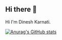 ## Hi there 👋

Hi I'm Dinesh Karnati.

[![Anurag's GitHub stats](https://github-readme-stats.vercel.app/api?username=DineshK100&show_icons=true&theme=github-dark)](https://github.com/anuraghazra/github-readme-stats)
